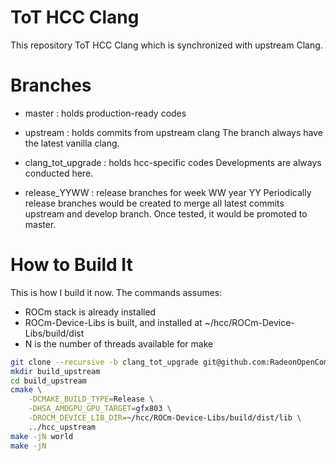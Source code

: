 ToT HCC Clang
=============

This repository ToT HCC Clang which is synchronized with upstream Clang.

Branches
========
- master : holds production-ready codes

- upstream : holds commits from upstream clang
  The branch always have the latest vanilla clang.

- clang_tot_upgrade : holds hcc-specific codes
  Developments are always conducted here.

- release_YYWW : release branches for week WW year YY
  Periodically release branches would be created to merge all latest commits
  upstream and develop branch. Once tested, it would be promoted to master.

How to Build It
===============
This is how I build it now. The commands assumes:
- ROCm stack is already installed
- ROCm-Device-Libs is built, and installed at ~/hcc/ROCm-Device-Libs/build/dist
- N is the number of threads available for make
```bash
git clone --recursive -b clang_tot_upgrade git@github.com:RadeonOpenCompute/hcc.git hcc_upstream
mkdir build_upstream
cd build_upstream
cmake \
    -DCMAKE_BUILD_TYPE=Release \
    -DHSA_AMDGPU_GPU_TARGET=gfx803 \
    -DROCM_DEVICE_LIB_DIR=~/hcc/ROCm-Device-Libs/build/dist/lib \
    ../hcc_upstream
make -jN world
make -jN
```
